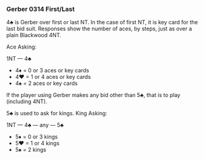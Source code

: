 ### Gerber 0314 First/Last
4♣ is Gerber over first or last NT. 
In the case of first NT, it is key card for the last bid suit.
Responses show the number of aces, by steps, just as over a plain Blackwood 4NT. 

Ace Asking:

1NT — 4♣
   * 4♦ = 0 or 3 aces or key cards
   * 4♥ = 1 or 4 aces or key cards
   * 4♠ = 2 aces or key cards

If the player using Gerber makes any bid other than 5♣, that is to play
(including 4NT).

5♣ is used to ask for kings. King Asking:

1NT — 4♣ — any — 5♣ 
   * 5♦ = 0 or 3 kings
   * 5♥ = 1 or 4 kings
   * 5♠ = 2 kings

